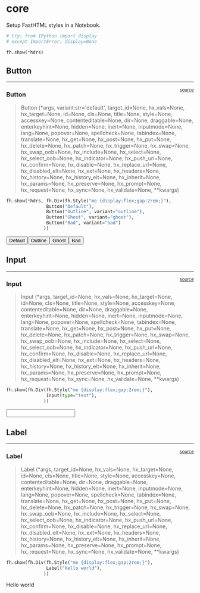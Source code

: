 # core


<!-- WARNING: THIS FILE WAS AUTOGENERATED! DO NOT EDIT! -->

Setup FastHTML styles in a Notebook.

``` python
# try: from IPython import display
# except ImportError: display=None
```

``` python
fh.show(*hdrs)
```

<link rel="preconnect" href="https://rsms.me/">
<link rel="stylesheet" href="https://rsms.me/inter/inter.css">
<script src="https://unpkg.com/htmx.org@next/dist/htmx.min.js"></script><script src="https://cdn.jsdelivr.net/gh/answerdotai/fasthtml-js@1.0.4/fasthtml.js"></script><script src="https://cdn.jsdelivr.net/gh/answerdotai/surreal@main/surreal.js"></script><script src="https://cdn.jsdelivr.net/gh/gnat/css-scope-inline@main/script.js"></script><style>
    :root {
      --zinc-50: #fafafa;
      --zinc-100: #f4f4f5;
      --zinc-200: #e4e4e7;
      --zinc-300: #d4d4d8;
      --zinc-400: #a1a1aa;
      --zinc-500: #71717a;
      --zinc-600: #52525b;
      --zinc-700: #3f3f46;
      --zinc-800: #27272a;
      --zinc-900: #18181b;
      --zinc-950: #09090b;
&#10;      --red-50: #fef2f2;
      --red-100: #fee2e2;
      --red-200: #fecaca;
      --red-300: #fca5a5;
      --red-400: #f87171;
      --red-500: #ef4444;
      --red-600: #dc2626;
      --red-700: #b91c1c;
      --red-800: #991b1b;
      --red-900: #7f1d1d;
      --red-950: #450a0a;  
&#10;      font-size: 1rem;
      font-family: Inter, sans-serif;
      font-feature-settings: 'liga' 1, 'calt' 1; /* fix for Chrome */
    }
    @supports (font-variation-settings: normal) {
        :root { font-family: InterVariable, sans-serif; }
    }
    </style>

## Button

------------------------------------------------------------------------

<a href="https://github.com/FrLars21/fh-ui/blob/main/fh_ui/core.py#L58"
target="_blank" style="float:right; font-size:smaller">source</a>

### Button

>  Button (*args, variant:str='default', target_id=None, hx_vals=None,
>              hx_target=None, id=None, cls=None, title=None, style=None,
>              accesskey=None, contenteditable=None, dir=None, draggable=None,
>              enterkeyhint=None, hidden=None, inert=None, inputmode=None,
>              lang=None, popover=None, spellcheck=None, tabindex=None,
>              translate=None, hx_get=None, hx_post=None, hx_put=None,
>              hx_delete=None, hx_patch=None, hx_trigger=None, hx_swap=None,
>              hx_swap_oob=None, hx_include=None, hx_select=None,
>              hx_select_oob=None, hx_indicator=None, hx_push_url=None,
>              hx_confirm=None, hx_disable=None, hx_replace_url=None,
>              hx_disabled_elt=None, hx_ext=None, hx_headers=None,
>              hx_history=None, hx_history_elt=None, hx_inherit=None,
>              hx_params=None, hx_preserve=None, hx_prompt=None,
>              hx_request=None, hx_sync=None, hx_validate=None, **kwargs)

``` python
fh.show(*hdrs, fh.Div(fh.Style("me {display:flex;gap:2rem;}"),
               Button("Default"), 
               Button("Outline", variant="outline"),
               Button("Ghost", variant="ghost"),
               Button("Bad", variant="bad")
              ))
```

<link rel="preconnect" href="https://rsms.me/">
<link rel="stylesheet" href="https://rsms.me/inter/inter.css">
<script src="https://unpkg.com/htmx.org@next/dist/htmx.min.js"></script><script src="https://cdn.jsdelivr.net/gh/answerdotai/fasthtml-js@1.0.4/fasthtml.js"></script><script src="https://cdn.jsdelivr.net/gh/answerdotai/surreal@main/surreal.js"></script><script src="https://cdn.jsdelivr.net/gh/gnat/css-scope-inline@main/script.js"></script><style>
    :root {
      --zinc-50: #fafafa;
      --zinc-100: #f4f4f5;
      --zinc-200: #e4e4e7;
      --zinc-300: #d4d4d8;
      --zinc-400: #a1a1aa;
      --zinc-500: #71717a;
      --zinc-600: #52525b;
      --zinc-700: #3f3f46;
      --zinc-800: #27272a;
      --zinc-900: #18181b;
      --zinc-950: #09090b;
&#10;      --red-50: #fef2f2;
      --red-100: #fee2e2;
      --red-200: #fecaca;
      --red-300: #fca5a5;
      --red-400: #f87171;
      --red-500: #ef4444;
      --red-600: #dc2626;
      --red-700: #b91c1c;
      --red-800: #991b1b;
      --red-900: #7f1d1d;
      --red-950: #450a0a;  
&#10;      font-size: 1rem;
      font-family: Inter, sans-serif;
      font-feature-settings: 'liga' 1, 'calt' 1; /* fix for Chrome */
    }
    @supports (font-variation-settings: normal) {
        :root { font-family: InterVariable, sans-serif; }
    }
    </style>
<div>
  <style>me {display:flex;gap:2rem;}</style>
<button>    <style>
    me {
        position: relative;
        display: inline-flex;
        align-items: center;
        justify-content: center;
        font-weight: 500;
        gap: 0.5rem;
        white-space: nowrap;
        height: 2.5rem;
        font-size: 0.875rem;
        line-height: 1.25rem;
        border-radius: 0.5rem;
        padding-left: 1rem;
        padding-right: 1rem;
        box-shadow: 0 1px 2px rgba(0, 0, 0, 0.05);
        cursor: pointer;
        border-style: solid;
        border-width: 0px;
        background-color: transparent;
    }
    me { background-color: var(--zinc-800); color: white; border-color: var(--zinc-200); }me:hover { background-color: var(--zinc-900); }</style>
Default</button><button>    <style>
    me {
        position: relative;
        display: inline-flex;
        align-items: center;
        justify-content: center;
        font-weight: 500;
        gap: 0.5rem;
        white-space: nowrap;
        height: 2.5rem;
        font-size: 0.875rem;
        line-height: 1.25rem;
        border-radius: 0.5rem;
        padding-left: 1rem;
        padding-right: 1rem;
        box-shadow: 0 1px 2px rgba(0, 0, 0, 0.05);
        cursor: pointer;
        border-style: solid;
        border-width: 0px;
        background-color: transparent;
    }
    me { background-color: white; color: var(--zinc-700); border-width: 1px; border-color: var(--zinc-200); }me:hover { background-color: var(--zinc-50); }</style>
Outline</button><button>    <style>
    me {
        position: relative;
        display: inline-flex;
        align-items: center;
        justify-content: center;
        font-weight: 500;
        gap: 0.5rem;
        white-space: nowrap;
        height: 2.5rem;
        font-size: 0.875rem;
        line-height: 1.25rem;
        border-radius: 0.5rem;
        padding-left: 1rem;
        padding-right: 1rem;
        box-shadow: 0 1px 2px rgba(0, 0, 0, 0.05);
        cursor: pointer;
        border-style: solid;
        border-width: 0px;
        background-color: transparent;
    }
    me { box-shadow: none; }me:hover { background-color: var(--zinc-100); }</style>
Ghost</button><button>    <style>
    me {
        position: relative;
        display: inline-flex;
        align-items: center;
        justify-content: center;
        font-weight: 500;
        gap: 0.5rem;
        white-space: nowrap;
        height: 2.5rem;
        font-size: 0.875rem;
        line-height: 1.25rem;
        border-radius: 0.5rem;
        padding-left: 1rem;
        padding-right: 1rem;
        box-shadow: 0 1px 2px rgba(0, 0, 0, 0.05);
        cursor: pointer;
        border-style: solid;
        border-width: 0px;
        background-color: transparent;
    }
    me { color: white; background-color: var(--red-500); }me:hover { background-color: var(--red-600); }</style>
Bad</button></div>

## Input

------------------------------------------------------------------------

<a href="https://github.com/FrLars21/fh-ui/blob/main/fh_ui/core.py#L98"
target="_blank" style="float:right; font-size:smaller">source</a>

### Input

>  Input (*args, target_id=None, hx_vals=None, hx_target=None, id=None,
>             cls=None, title=None, style=None, accesskey=None,
>             contenteditable=None, dir=None, draggable=None, enterkeyhint=None,
>             hidden=None, inert=None, inputmode=None, lang=None, popover=None,
>             spellcheck=None, tabindex=None, translate=None, hx_get=None,
>             hx_post=None, hx_put=None, hx_delete=None, hx_patch=None,
>             hx_trigger=None, hx_swap=None, hx_swap_oob=None, hx_include=None,
>             hx_select=None, hx_select_oob=None, hx_indicator=None,
>             hx_push_url=None, hx_confirm=None, hx_disable=None,
>             hx_replace_url=None, hx_disabled_elt=None, hx_ext=None,
>             hx_headers=None, hx_history=None, hx_history_elt=None,
>             hx_inherit=None, hx_params=None, hx_preserve=None, hx_prompt=None,
>             hx_request=None, hx_sync=None, hx_validate=None, **kwargs)

``` python
fh.show(fh.Div(fh.Style("me {display:flex;gap:2rem;}"),
               Input(type="text"),
              ))
```

<div>
  <style>me {display:flex;gap:2rem;}</style>
  <input type="text">
    <style>
    me {
        border: 5px solid black;
    }
    </style>
</div>

## Label

------------------------------------------------------------------------

<a href="https://github.com/FrLars21/fh-ui/blob/main/fh_ui/core.py#L109"
target="_blank" style="float:right; font-size:smaller">source</a>

### Label

>  Label (*args, target_id=None, hx_vals=None, hx_target=None, id=None,
>             cls=None, title=None, style=None, accesskey=None,
>             contenteditable=None, dir=None, draggable=None, enterkeyhint=None,
>             hidden=None, inert=None, inputmode=None, lang=None, popover=None,
>             spellcheck=None, tabindex=None, translate=None, hx_get=None,
>             hx_post=None, hx_put=None, hx_delete=None, hx_patch=None,
>             hx_trigger=None, hx_swap=None, hx_swap_oob=None, hx_include=None,
>             hx_select=None, hx_select_oob=None, hx_indicator=None,
>             hx_push_url=None, hx_confirm=None, hx_disable=None,
>             hx_replace_url=None, hx_disabled_elt=None, hx_ext=None,
>             hx_headers=None, hx_history=None, hx_history_elt=None,
>             hx_inherit=None, hx_params=None, hx_preserve=None, hx_prompt=None,
>             hx_request=None, hx_sync=None, hx_validate=None, **kwargs)

``` python
fh.show(fh.Div(fh.Style("me {display:flex;gap:2rem;}"),
               Label("Hello world"),
              ))
```

<div>
  <style>me {display:flex;gap:2rem;}</style>
<label>    <style>
    me {
        color: green;
    }
    </style>
Hello world</label></div>
